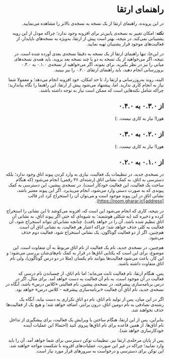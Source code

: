 <div dir="rtl">

# راهنمای ارتقا

در این پرونده، راهنمای ارتقا از یک نسخه به نسخه‌ی بالاتر را مشاهده می‌نمایید.

**نکته**: امکان تغییر به نسخه‌ی پایین‌تر برای افزونه وجود ندارد؛ چراکه مودل از این رویه پشتیبانی نمی‌کند. در نتیجه، بهتر است پیش از ارتقا، به‌ویژه به نسخه‌های ناپایدار، از فعالیت‌های موجود قرار پشتیبان تهیه نمایید.

در این‌جا، تنها راهنمای ارتقا از یک نسخه به دقیقا نسخه‌ی بعدی آورده شده است. در نتیجه، اگر می‌خواهید از یک نسخه به دو یا چند نسخه بعد بروید، باید همه‌ی نسخه‌های میانی را نیز در نظر بگیرید. برای نمونه، اگر می‌خواهید از نسخه‌ی ۰.۱.۰ به ۰.۳.۰ بروزرسانی انجام دهید، باید راهنمای ارتقای ۰.۲.۰ را نیز ببینید.

البته، روند به‌روزرسانی و ارتقا را، تا حد امکان، خود افزونه انجام می‌دهد؛ و معمولا شما نیاز به انجام کاری ندارید. اما، پیشنهاد می‌شود پیش از ارتقا، این راهنما را نگاه بیاندازید؛ چراکه شامل نکته‌هایی است که ممکن است نیاز به توجه داشته باشند.

## از ۰.۳.۰ به ۰.۴.۰

هورا! نیاز به کاری نیست. :)

## از ۰.۲.۰ به ۰.۳.۰

هورا! نیاز به کاری نیست. :)

## از ۰.۱.۰ به ۰.۲.۰

در نسخه‌ی جدید، در تنظیمات یک فعالیت، نیازی به وارد کردن پیوند اتاق وجود ندارد؛ بلکه دسترسی به اتاق، به کمک نشانی اتاق (رشته‌ای ۳۶ رقمی) انجام می‌شود (که هنگام ساخت یک فعالیت، این فعالیت خودکار است). در نسخه‌ی پیشین، این دسترسی به کمک پیوندی که به صورت دستی وارد می‌شود، انجام می‌پذیرد. اگر این پیوند معتبر باشد، نشانی اتاق در این پیوند موجود است و می‌توان آن را استخراج کرد (در قالب https://room.gharar.ir/[address]).

در نتیجه، کاری که انجام می‌شود این است که، افزونه می‌کوشد تا این نشانی را استخراج کرده و ذخیره کند (به شکلی هوشمند؛ به شیوه‌ای که حتی اگر پیوند اتاق، به نشانی آن اتاق تنظیم شده باشد، آن را در خواهد یافت). چنانچه نشانی‌ای نتواند استخراج شود، آن فعالیت به کلی حذف خواهد شد؛ چراکه اعتبار هر فعالیت، به نشانی اتاق آن است. هم‌چنین، اگر از دو فعالیت گوناگون، یک نشانی استخراج شود، فعالیت دوم حذف می‌شود.

هم‌چنین، در نسخه‌ی جدید، نام یک فعالیت از نام اتاق مربوط به آن متفاوت است. این موضوع، برای این است که یکتایی اتاق‌ها در قرار به کمک نام‌های‌شان بررسی می‌شود؛ و این کار، باعث می‌شود فعالیت‌ها بتوانند نام یکسان (مثلا در دو درس گوناگون)، ولی نام اتاق متفاوت داشته باشند.

پس، هنگام ارتقا، نام فعالیت ثابت می‌ماند؛ اما نام اتاق، از چسباندن نام درسی که فعالیت در آن موجود است، به نام آن فعالیت به دست خواهد آمد. برای مثال، اگر در درس برنامه‌سازی پیشرفته، در نسخه‌ی پیشین، نام فعالیتی «کلاس درس» باشد، آنگاه در نسخه‌ی جدید، نام اتاق آن فعالیت «برنامه‌سازی پیشرفته - کلاس درس» خواهد بود.

اگر در این میان، پس از تولید نام اتاق، نام دو اتاق تکراری به دست بیاید، آنگاه یک رشته‌ی تصادفی به نام دومین اتاق، درون پرانتز، اضافه خواهد شد؛ و هیچ یک از فعالیت‌ها حذف نخواهند شد.

بنابراین، پس از این ارتقا، هنگام ساختن یا ویرایش یک فعالیت، برای پیشگیری از تداخل نام اتاق‌ها، از همین قاعده برای نام اتاق‌ها پیروی کنید (احتمالا این عملیات آینده خودکارسازی خواهد شد).

پس از پایان مرحله‌ی ارتقا نیز، تنظیمات توکن دسترسی برای شما خواهد آمد. آن را باید وارد نمایید؛ چراکه در غیر این صورت، عملیات‌های افزونه با شکست مواجه خواهند شد. این توکن برای دسترسی و درخواست به سرورهای قرار مورد نیاز است.

</div>
